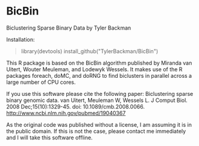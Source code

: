 # BicBin
Biclustering Sparse Binary Data by Tyler Backman

Installation:
> library(devtools)
> install_github("TylerBackman/BicBin")

This R package is based on the BicBin algorithm published by 
Miranda van Uitert, Wouter Meuleman, and Lodewyk Wessels.
It makes use of the R packages foreach, doMC, and doRNG
to find biclusters in parallel across a large number of CPU cores.

If you use this software please cite the following paper:
Biclustering sparse binary genomic data.
van Uitert, Meuleman W, Wessels L.
J Comput Biol. 2008 Dec;15(10):1329-45. doi: 10.1089/cmb.2008.0066.
http://www.ncbi.nlm.nih.gov/pubmed/19040367

As the original code was published without a license, I am assuming it is in the public
domain. If this is not the case, please contact me immediately and I will take this
software offline.
